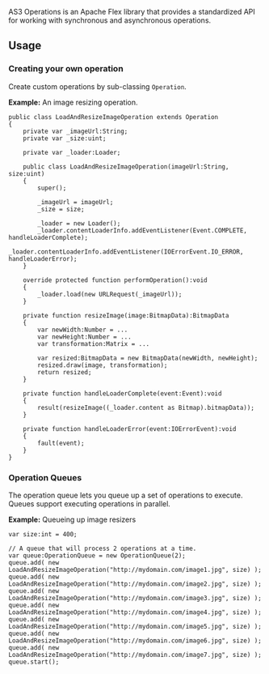 AS3 Operations is an Apache Flex library that provides a standardized API for working with synchronous and asynchronous operations.

## Usage

### Creating your own operation
Create custom operations by sub-classing `Operation`.

**Example:** An image resizing operation.

```as3
public class LoadAndResizeImageOperation extends Operation
{
	private var _imageUrl:String;
	private var _size:uint;

	private var _loader:Loader;

	public class LoadAndResizeImageOperation(imageUrl:String, size:uint)
	{
		super();

		_imageUrl = imageUrl;
		_size = size;

		_loader = new Loader();
		_loader.contentLoaderInfo.addEventListener(Event.COMPLETE, handleLoaderComplete);
		_loader.contentLoaderInfo.addEventListener(IOErrorEvent.IO_ERROR, handleLoaderError);
	}

	override protected function performOperation():void
	{
		_loader.load(new URLRequest(_imageUrl));
	}

	private function resizeImage(image:BitmapData):BitmapData
	{
		var newWidth:Number = ...
		var newHeight:Number = ...
		var transformation:Matrix = ...

		var resized:BitmapData = new BitmapData(newWidth, newHeight);
		resized.draw(image, transformation);
		return resized;
	}

	private function handleLoaderComplete(event:Event):void
	{
		result(resizeImage((_loader.content as Bitmap).bitmapData));
	}

	private function handleLoaderError(event:IOErrorEvent):void
	{
		fault(event);
	}
}
```

### Operation Queues
The operation queue lets you queue up a set of operations to execute. Queues support executing operations in parallel.

**Example:** Queueing up image resizers

```as3
var size:int = 400;

// A queue that will process 2 operations at a time.
var queue:OperationQueue = new OperationQueue(2);
queue.add( new LoadAndResizeImageOperation("http://mydomain.com/image1.jpg", size) );
queue.add( new LoadAndResizeImageOperation("http://mydomain.com/image2.jpg", size) );
queue.add( new LoadAndResizeImageOperation("http://mydomain.com/image3.jpg", size) );
queue.add( new LoadAndResizeImageOperation("http://mydomain.com/image4.jpg", size) );
queue.add( new LoadAndResizeImageOperation("http://mydomain.com/image5.jpg", size) );
queue.add( new LoadAndResizeImageOperation("http://mydomain.com/image6.jpg", size) );
queue.add( new LoadAndResizeImageOperation("http://mydomain.com/image7.jpg", size) );
queue.start();
```
